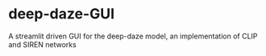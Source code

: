 # deep-daze-GUI
A streamlit driven GUI for the deep-daze model, an implementation of CLIP and SIREN networks
